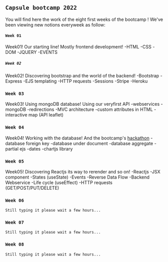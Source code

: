 ## `Capsule bootcamp 2022`

You will find here the work of the eight first weeks of the bootcamp !
We've been viewing new notions everyweek as follow:

#### `Week 01`
Week01! Our starting line! Mostly frontend development!
    -HTML
    -CSS
    -DOM
    -JQUERY
    -EVENTS

##### `Week 02`
Week02! Discovering bootstrap and the world of the backend!
    -Bootstrap
    -Express
    -EJS templating
    -HTTP requests
    -Sessions
    -Stripe
    -Heroku

### `Week 03`
Week03! Using mongoDB database! Using our veryfirst API
    -webservices
    -mongoDB
    -redirections
    -MVC architecture
    -custom attributes in HTML
    -interactive map (API leaflet)

### `Week 04`
Week04! Working with the database! And the bootcamp's [hackathon](https://github.com/CChristian-hub/ticketac)
    -database foreign key
    -database under document
    -database aggregate
    -partial ejs
    -dates
    -chartjs library

### `Week 05`
Week05! Discovering Reactjs its way to rerender and so on!
    -Reactjs
    -JSX component
    -States (useState)
    -Events
    -Reverse Data Flow
    -Backend Webservice
    -Life cycle (useEffect)
    -HTTP requests (GET/POST/PUT/DELETE)


### `Week 06`
    Still typing it please wait a few hours...
### `Week 07`
    Still typing it please wait a few hours...
### `Week 08`
    Still typing it please wait a few hours...

